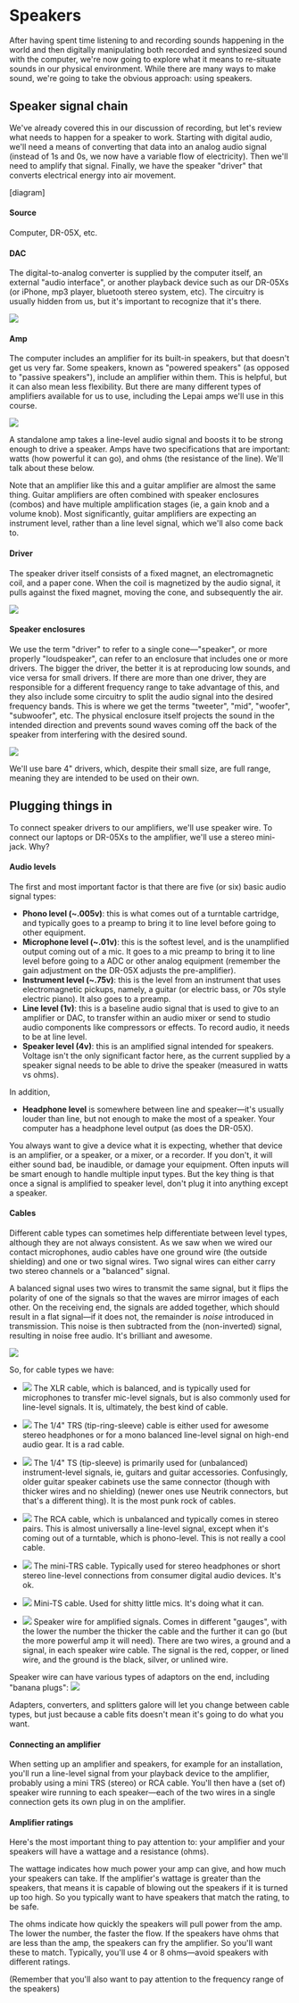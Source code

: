 # Speakers

After having spent time listening to and recording sounds happening in the world and then digitally manipulating both recorded and synthesized sound with the computer, we're now going to explore what it means to re-situate sounds in our physical environment. While there are many ways to make sound, we're going to take the obvious approach: using speakers.


## Speaker signal chain

We've already covered this in our discussion of recording, but let's review what needs to happen for a speaker to work. Starting with digital audio, we'll need a means of converting that data into an analog audio signal (instead of 1s and 0s, we now have a variable flow of electricity). Then we'll need to amplify that signal. Finally, we have the speaker "driver" that converts electrical energy into air movement.

[diagram]

#### Source

Computer, DR-05X, etc.


#### DAC

The digital-to-analog converter is supplied by the computer itself, an external "audio interface", or another playback device such as our DR-05Xs (or iPhone, mp3 player, bluetooth stereo system, etc). The circuitry is usually hidden from us, but it's important to recognize that it's there.

![](media/11_02_dac.jpg)

#### Amp

The computer includes an amplifier for its built-in speakers, but that doesn't get us very far. Some speakers, known as "powered speakers" (as opposed to "passive speakers"), include an amplifier within them. This is helpful, but it can also mean less flexibility. But there are many different types of amplifiers available for us to use, including the Lepai amps we'll use in this course.

![](media/11_01_lepai.jpg)

A standalone amp takes a line-level audio signal and boosts it to be strong enough to drive a speaker. Amps have two specifications that are important: watts (how powerful it can go), and ohms (the resistance of the line). We'll talk about these below.

Note that an amplifier like this and a guitar amplifier are almost the same thing. Guitar amplifiers are often combined with speaker enclosures (combos) and have multiple amplification stages (ie, a gain knob and a volume knob). Most significantly, guitar amplifiers are expecting an instrument level, rather than a line level signal, which we'll also come back to.

#### Driver

The speaker driver itself consists of a fixed magnet, an electromagnetic coil, and a paper cone. When the coil is magnetized by the audio signal, it pulls against the fixed magnet, moving the cone, and subsequently the air.

![](media/11_03_driver.jpg)

#### Speaker enclosures

We use the term "driver" to refer to a single cone—"speaker", or more properly "loudspeaker", can refer to an enclosure that includes one or more drivers. The bigger the driver, the better it is at reproducing low sounds, and vice versa for small drivers. If there are more than one driver, they are responsible for a different frequency range to take advantage of this, and they also include some circuitry to split the audio signal into the desired frequency bands. This is where we get the terms "tweeter", "mid", "woofer", "subwoofer", etc. The physical enclosure itself projects the sound in the intended direction and prevents sound waves coming off the back of the speaker from interfering with the desired sound.

![](media/11_04_enclosure.png)

We'll use bare 4" drivers, which, despite their small size, are full range, meaning they are intended to be used on their own.


## Plugging things in

To connect speaker drivers to our amplifiers, we'll use speaker wire. To connect our laptops or DR-05Xs to the amplifier, we'll use a stereo mini-jack. Why?

#### Audio levels

The first and most important factor is that there are five (or six) basic audio signal types:

- **Phono level (~.005v)**: this is what comes out of a turntable cartridge, and typically goes to a preamp to bring it to line level before going to other equipment.
- **Microphone level (~.01v)**: this is the softest level, and is the unamplified output coming out of a mic. It goes to a mic preamp to bring it to line level before going to a ADC or other analog equipment (remember the gain adjustment on the DR-05X adjusts the pre-amplifier).
- **Instrument level (~.75v)**: this is the level from an instrument that uses electromagnetic pickups, namely, a guitar (or electric bass, or 70s style electric piano). It also goes to a preamp.
- **Line level (1v)**: this is a baseline audio signal that is used to give to an amplifier or DAC, to transfer within an audio mixer or send to studio audio components like compressors or effects. To record audio, it needs to be at line level.
- **Speaker level (4v)**: this is an amplified signal intended for speakers. Voltage isn't the only significant factor here, as the current supplied by a speaker signal needs to be able to drive the speaker (measured in watts vs ohms).


In addition,
- **Headphone level** is somewhere between line and speaker—it's usually louder than line, but not enough to make the most of a speaker. Your computer has a headphone level output (as does the DR-05X).

You always want to give a device what it is expecting, whether that device is an amplifier, or a speaker, or a mixer, or a recorder. If you don't, it will either sound bad, be inaudible, or damage your equipment. Often inputs will be smart enough to handle multiple input types. But the key thing is that once a signal is amplified to speaker level, don't plug it into anything except a speaker.


#### Cables

Different cable types can sometimes help differentiate between level types, although they are not always consistent. As we saw when we wired our contact microphones, audio cables have one ground wire (the outside shielding) and one or two signal wires. Two signal wires can either carry two stereo channels or a "balanced" signal.

A balanced signal uses two wires to transmit the same signal, but it flips the polarity of one of the signals so that the waves are mirror images of each other. On the receiving end, the signals are added together, which should result in a flat signal—if it does not, the remainder is _noise_ introduced in transmission. This noise is then subtracted from the (non-inverted) signal, resulting in noise free audio. It's brilliant and awesome.

![](media/11_05_balanced.jpg)


So, for cable types we have:

- ![](media/11_06_xlr.jpg)
The XLR cable, which is balanced, and is typically used for microphones to transfer mic-level signals, but is also commonly used for line-level signals. It is, ultimately, the best kind of cable.


- ![](media/11_06_trs_.jpg)
The 1/4" TRS (tip-ring-sleeve) cable is either used for awesome stereo headphones or for a mono balanced line-level signal on high-end audio gear. It is a rad cable.

- ![](media/11_06_ts.jpg)
The 1/4" TS (tip-sleeve) is primarily used for (unbalanced) instrument-level signals, ie, guitars and guitar accessories. Confusingly, older guitar speaker cabinets use the same connector (though with thicker wires and no shielding) (newer ones use Neutrik connectors, but that's a different thing). It is the most punk rock of cables.

- ![](media/11_06_rca.jpg)
The RCA cable, which is unbalanced and typically comes in stereo pairs. This is almost universally a line-level signal, except when it's coming out of a turntable, which is phono-level. This is not really a cool cable.

- ![](media/11_06_mini_trs.jpg)
The mini-TRS cable. Typically used for stereo headphones or short stereo line-level connections from consumer digital audio devices. It's ok.

- ![](media/11_06_mini_ts.jpg)
Mini-TS cable. Used for shitty little mics. It's doing what it can.

- ![](media/11_06_speaker_wire.jpg)
Speaker wire for amplified signals. Comes in different "gauges", with the lower the number the thicker the cable and the further it can go (but the more powerful amp it will need). There are two wires, a ground and a signal, in each speaker wire cable. The signal is the red, copper, or lined wire, and the ground is the black, silver, or unlined wire.

Speaker wire can have various types of adaptors on the end, including "banana plugs": ![](media/11_06_banana.webp)

Adapters, converters, and splitters galore will let you change between cable types, but just because a cable fits doesn't mean it's going to do what you want.


#### Connecting an amplifier

When setting up an amplifier and speakers, for example for an installation, you'll run a line-level signal from your playback device to the amplifier, probably using a mini TRS (stereo) or RCA cable. You'll then have a (set of) speaker wire running to each speaker—each of the two wires in a single connection gets its own plug in on the amplifier.

#### Amplifier ratings

Here's the most important thing to pay attention to: your amplifier and your speakers will have a wattage and a resistance (ohms).

The wattage indicates how much power your amp can give, and how much your speakers can take. If the amplifier's wattage is greater than the speakers, that means it is capable of blowing out the speakers if it is turned up too high. So you typically want to have speakers that match the rating, to be safe.

The ohms indicate how quickly the speakers will pull power from the amp. The lower the number, the faster the flow. If the speakers have ohms that are less than the amp, the speakers can fry the amplifier. So you'll want these to match. Typically, you'll use 4 or 8 ohms—avoid speakers with different ratings.

(Remember that you'll also want to pay attention to the frequency range of the speakers)
